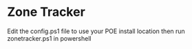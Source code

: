 # Zone Tracker

Edit the config.ps1 file to use your POE install location then run zonetracker.ps1 in powershell